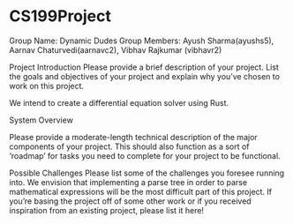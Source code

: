 # CS199Project
Group Name: Dynamic Dudes
Group Members: Ayush Sharma(ayushs5), Aarnav Chaturvedi(aarnavc2), Vibhav Rajkumar (vibhavr2)

Project Introduction
Please provide a brief description of your project. List the goals and objectives of your project and explain why you’ve chosen to work on this project.

We intend to create a differential equation solver using Rust. 

System Overview

Please provide a moderate-length technical description of the major components of your project. This should also function as a sort of ‘roadmap’ for tasks you need to complete for your project to be functional.

Possible Challenges
Please list some of the challenges you foresee running into.
We envision that implementing a parse tree in order to parse mathematical expressions will be the most difficult part of this project. 
If you’re basing the project off of some other work or if you received inspiration from an existing project, please list it here!
